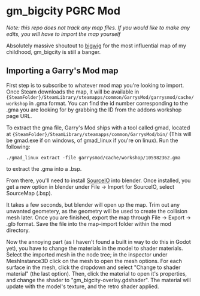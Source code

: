 # gm_bigcity PGRC Mod

*Note: this repo does not track any map files. If you would like to make any edits, you will have to import the map yourself*

Absolutely massive shoutout to [bigwig](https://steamcommunity.com/id/bigwig) for the most influential map of my childhood, gm_bigcity is still a banger.

## Importing a Garry's Mod map
First step is to subscribe to whatever mod map you're looking to import. Once Steam downloads the map, it will be available in ```{SteamFolder}/SteamLibrary/steamapps/common/GarrysMod/garrysmod/cache/workshop``` in .gma format. You can find the id number corresponding to the .gma you are looking for by grabbing the ID from the addons workshop page URL.

To extract the gma file, Garry's Mod ships with a tool called gmad, located at ```{SteamFolder}/SteamLibrary/steamapps/common/GarrysMod/bin/``` (This will be gmad.exe if on windows, of gmad_linux if you're on linux). Run the following:
```
./gmad_linux extract -file garrysmod/cache/workshop/105982362.gma
```
to extract the .gma into a .bsp.

From there, you'll need to install [SourceIO](https://github.com/REDxEYE/SourceIO) into blender. Once installed, you get a new option in blender under File -> Import for SourceIO, select SourceMap (.bsp).

It takes a few seconds, but blender will open up the map. Trim out any unwanted geometery, as the geometry will be used to create the collision mesh later. Once you are finished, export the map through File -> Export -> .glb format. Save the file into the map-import folder within the mod directory. 

Now the annoying part (as I haven't found a built in way to do this in Godot yet), you have to change the materials in the model to shader materials. Select the imported mesh in the node tree; in the inspector under MeshInstance3D click on the mesh to open the mesh options. For each surface in the mesh, click the dropdown and select "Change to shader material" (the last option). Then, click the material to open it's properties, and change the shader to "gm_bigcity-overlay.gdshader". The material will update with the model's texture, and the retro shader applied.


